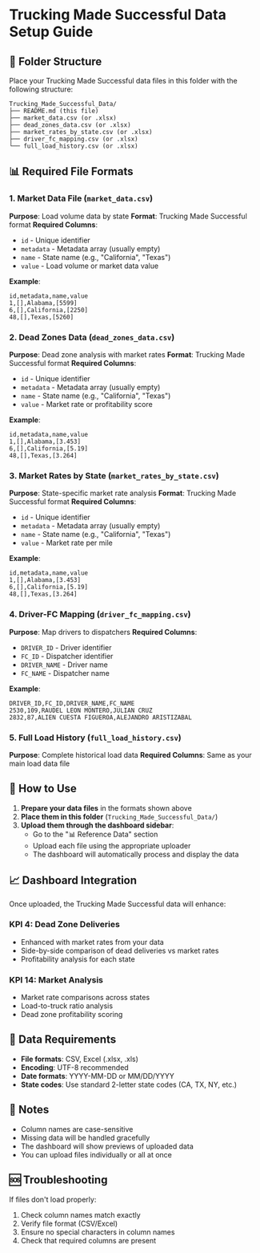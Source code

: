# Trucking Made Successful Data Setup Guide

## 📁 Folder Structure

Place your Trucking Made Successful data files in this folder with the following structure:

```
Trucking_Made_Successful_Data/
├── README.md (this file)
├── market_data.csv (or .xlsx)
├── dead_zones_data.csv (or .xlsx)
├── market_rates_by_state.csv (or .xlsx)
├── driver_fc_mapping.csv (or .xlsx)
└── full_load_history.csv (or .xlsx)
```

## 📊 Required File Formats

### 1. Market Data File (`market_data.csv`)
**Purpose**: Load volume data by state
**Format**: Trucking Made Successful format
**Required Columns**:
- `id` - Unique identifier
- `metadata` - Metadata array (usually empty)
- `name` - State name (e.g., "California", "Texas")
- `value` - Load volume or market data value

**Example**:
```csv
id,metadata,name,value
1,[],Alabama,[5599]
6,[],California,[2250]
48,[],Texas,[5260]
```

### 2. Dead Zones Data (`dead_zones_data.csv`)
**Purpose**: Dead zone analysis with market rates
**Format**: Trucking Made Successful format
**Required Columns**:
- `id` - Unique identifier
- `metadata` - Metadata array (usually empty)
- `name` - State name (e.g., "California", "Texas")
- `value` - Market rate or profitability score

**Example**:
```csv
id,metadata,name,value
1,[],Alabama,[3.453]
6,[],California,[5.19]
48,[],Texas,[3.264]
```

### 3. Market Rates by State (`market_rates_by_state.csv`)
**Purpose**: State-specific market rate analysis
**Format**: Trucking Made Successful format
**Required Columns**:
- `id` - Unique identifier
- `metadata` - Metadata array (usually empty)
- `name` - State name (e.g., "California", "Texas")
- `value` - Market rate per mile

**Example**:
```csv
id,metadata,name,value
1,[],Alabama,[3.453]
6,[],California,[5.19]
48,[],Texas,[3.264]
```

### 4. Driver-FC Mapping (`driver_fc_mapping.csv`)
**Purpose**: Map drivers to dispatchers
**Required Columns**:
- `DRIVER_ID` - Driver identifier
- `FC_ID` - Dispatcher identifier
- `DRIVER_NAME` - Driver name
- `FC_NAME` - Dispatcher name

**Example**:
```csv
DRIVER_ID,FC_ID,DRIVER_NAME,FC_NAME
2530,109,RAUDEL LEON MONTERO,JULIAN CRUZ
2832,87,ALIEN CUESTA FIGUEROA,ALEJANDRO ARISTIZABAL
```

### 5. Full Load History (`full_load_history.csv`)
**Purpose**: Complete historical load data
**Required Columns**: Same as your main load data file

## 🚀 How to Use

1. **Prepare your data files** in the formats shown above
2. **Place them in this folder** (`Trucking_Made_Successful_Data/`)
3. **Upload them through the dashboard sidebar**:
   - Go to the "📊 Reference Data" section
   - Upload each file using the appropriate uploader
   - The dashboard will automatically process and display the data

## 📈 Dashboard Integration

Once uploaded, the Trucking Made Successful data will enhance:

### **KPI 4: Dead Zone Deliveries**
- Enhanced with market rates from your data
- Side-by-side comparison of dead deliveries vs market rates
- Profitability analysis for each state

### **KPI 14: Market Analysis**
- Market rate comparisons across states
- Load-to-truck ratio analysis
- Dead zone profitability scoring

## 🔧 Data Requirements

- **File formats**: CSV, Excel (.xlsx, .xls)
- **Encoding**: UTF-8 recommended
- **Date formats**: YYYY-MM-DD or MM/DD/YYYY
- **State codes**: Use standard 2-letter state codes (CA, TX, NY, etc.)

## 📝 Notes

- Column names are case-sensitive
- Missing data will be handled gracefully
- The dashboard will show previews of uploaded data
- You can upload files individually or all at once

## 🆘 Troubleshooting

If files don't load properly:
1. Check column names match exactly
2. Verify file format (CSV/Excel)
3. Ensure no special characters in column names
4. Check that required columns are present 